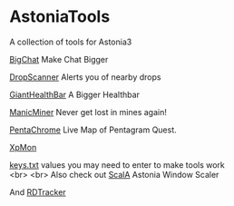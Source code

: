# AstoniaTools
A collection of tools for Astonia3

[BigChat](https://github.com/smoorke/AstoniaTools/releases/download/Astonia3/BigChat.exe)
Make Chat Bigger

[DropScanner](https://github.com/smoorke/AstoniaTools/releases/download/Astonia3/DropScanner.exe)
Alerts you of nearby drops

[GiantHealthBar](https://github.com/smoorke/AstoniaTools/releases/download/Astonia3/GHB.exe)
A Bigger Healthbar

[ManicMiner](https://github.com/smoorke/AstoniaTools/releases/download/Astonia3/ManicMiner.exe)
Never get lost in mines again!

[PentaChrome](https://github.com/smoorke/AstoniaTools/releases/download/Astonia3/PentaChrome.exe)
Live Map of Pentagram Quest.

[XpMon](https://github.com/smoorke/AstoniaTools/releases/download/Astonia3/XpMon.exe)

[keys.txt](https://github.com/smoorke/AstoniaTools/releases/download/Astonia3/keys.txt)
values you may need to enter to make tools work  
<br\>
<br\>
Also check out [ScalA](https://github.com/smoorke/ScalA) Astonia Window Scaler

And [RDTracker](https://github.com/smoorke/RDTracker)
